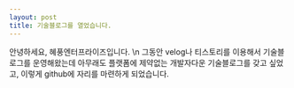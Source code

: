 ```yaml
---
layout: post
title: 기술블로그를 열었습니다.
---
```


안녕하세요, 혜풍엔터프라이즈입니다. \n
그동안 velog나 티스토리를 이용해서 기술블로그를 운영해왔는데 아무래도 플랫폼에 제약없는 개발자다운 기술블로그를 갖고 싶었고, 이렇게 github에 자리를 마련하게 되었습니다.
